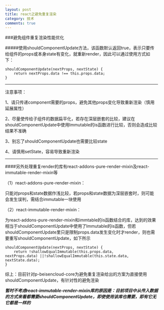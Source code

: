 ```yaml
---
layout: post
title: react之避免重复渲染
category: 技术
comments: true
---
```


###避免组件重复渲染性能优化

#####使用shouldComponentUpdate方法，该函数默认返回true，表示只要传给组件的props或本身state有变化，就重新render，因此可以通过使用方式如下：
```
shouldComponentUpdate(nextProps, nextState) { 
    return nextProps.data !== this.props.data; 
}
```
***
注意事项：

1、请只传递component需要的props，避免其他props变化导致重新渲染（慎用延展属性）

2、尽量使传给子组件的数据扁平化，若存在深层嵌套的比较，建议在shouldComponentUpdate中使用Immutable的is函数进行比较，否则会造成比较结果不准确

3、别忘了shouldComponentUpdate也需要比较state

4、请慎用setState，容易导致重新渲染
***

####另外处理重复render的库有react-addons-pure-render-mixin及react-immutable-render-mixin等

（1）react-addons-pure-render-mixin：

只能对props和state数据作浅比较，若props和state数据为深层嵌套时，则可能会发生误判，需结合immutable一块使用

（2）react-immutable-render-mixin：

为react-addons-pure-render-mixin和immtable的is函数结合的库，达到的效果相当于shouldComponentUpdate中使用了Immutable的is函数，但若shouldComponentUpdate里只是限制props.data发生变化时才render，则也需要重写shouldComponentUpdate，如下所示

```
shouldComponentUpdate(nextProps, nextState) {
    return !shallowEqualImmutable(this.props.data,                 nextProps.data) ||!shallowEqualImmutable(this.state.data, nextState.data); 
}
```

综上：目前针对p-beisencloud-core为避免重复渲染给出的方案为直接使用shouldComponentUpdate，有针对性的避免渲染

***暂时不考虑react-immutable-render-mixin库的原因是：目前项目中从传入数据的方式来看都需要shouldComponentUpdate，即使使用该库也需要，即有它无它都是一样的***


